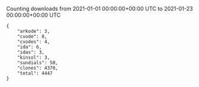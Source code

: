 
Counting downloads from 2021-01-01 00:00:00+00:00 UTC to 2021-01-23 00:00:00+00:00 UTC

```
{
    "arkode": 3,
    "cvode": 8,
    "cvodes": 4,
    "ida": 6,
    "idas": 3,
    "kinsol": 3,
    "sundials": 50,
    "clones": 4370,
    "total": 4447
}
```
